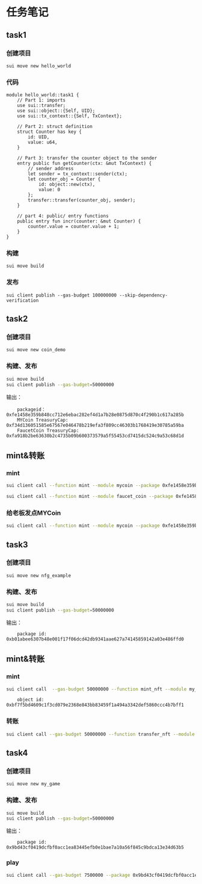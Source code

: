 # 任务笔记
## task1
### 创建项目
```sui move new hello_world```

### 代码
```
module hello_world::task1 {
    // Part 1: imports
    use sui::transfer;
    use sui::object::{Self, UID};
    use sui::tx_context::{Self, TxContext};

    // Part 2: struct definition
    struct Counter has key {
        id: UID,
        value: u64,
    }

    // Part 3: transfer the counter object to the sender
    entry public fun getCounter(ctx: &mut TxContext) {
        // sender address
        let sender = tx_context::sender(ctx);
        let counter_obj = Counter {
            id: object::new(ctx),
            value: 0
        };
        transfer::transfer(counter_obj, sender);
    }

    // part 4: public/ entry functions
    public entry fun incr(counter: &mut Counter) {
        counter.value = counter.value + 1;
    } 
}
```

### 构建
```
sui move build
```

### 发布
```
sui client publish --gas-budget 100000000 --skip-dependency-verification
```


## task2
### 创建项目
```sui move new coin_demo```

### 构建、发布
```bash
sui move build
sui client publish --gas-budget=50000000 
```

输出：
```
    packageid： 0xfe1458e359b848cc712e6ebac282ef4d1a7b28e0875d870c4f290b1c617a285b
    MYCoin TreasuryCap: 0xf34d136051585e67567e046478b219efa3f809cc46303b1768419e30785a59ba
    FaucetCoin TreasuryCap: 0xfa918b2be63630b2c4735b09b600373579a5f55453cd7415dc524c9a53c68d1d
```

## mint&转账
### mint
```bash
sui client call --function mint --module mycoin --package 0xfe1458e359b848cc712e6ebac282ef4d1a7b28e0875d870c4f290b1c617a285b --args 0xf34d136051585e67567e046478b219efa3f809cc46303b1768419e30785a59ba 100000000000 0xf5ab0303f5df5dc4627073559578e9a702739c998efa608e497c1c63a0961228 --gas-budget 50000000

sui client call --function mint --module faucet_coin --package 0xfe1458e359b848cc712e6ebac282ef4d1a7b28e0875d870c4f290b1c617a285b --args 0xfa918b2be63630b2c4735b09b600373579a5f55453cd7415dc524c9a53c68d1d 100000000000 0xf5ab0303f5df5dc4627073559578e9a702739c998efa608e497c1c63a0961228 --gas-budget 50000000
```

### 给老板发点MYCoin
```bash
sui client call --function mint --module mycoin --package 0xfe1458e359b848cc712e6ebac282ef4d1a7b28e0875d870c4f290b1c617a285b --args 0xf34d136051585e67567e046478b219efa3f809cc46303b1768419e30785a59ba 100000000000 0x7b8e0864967427679b4e129f79dc332a885c6087ec9e187b53451a9006ee15f2 --gas-budget 50000000
```


## task3
### 创建项目
```sui move new nfg_example```

### 构建、发布
```bash
sui move build
sui client publish --gas-budget=50000000 
```

输出：
```
    package id: 0xb01abee6307b48e001f17f06dcd42db9341aae627a74145859142a03e486ffd0
```

## mint&转账
### mint
```bash
sui client call  --gas-budget 50000000 --function mint_nft --module my_nft --package 0xb01abee6307b48e001f17f06dcd42db9341aae627a74145859142a03e486ffd0 --args "joker" "twitter joker" "https://png.pngtree.com/png-clipart/20190904/original/pngtree-clown-cartoon-png-material-png-image_4477011.jpg"
```

```
    object id: 0xbf7f5bd4609c1f3cd079e2368e843bb83459f1a494a3342def5860ccc4b7bff1
```

### 转账
```bash
sui client call --gas-budget 50000000 --function transfer_nft --module my_nft --package 0xb01abee6307b48e001f17f06dcd42db9341aae627a74145859142a03e486ffd0 --args 0xbf7f5bd4609c1f3cd079e2368e843bb83459f1a494a3342def5860ccc4b7bff1 0x7b8e0864967427679b4e129f79dc332a885c6087ec9e187b53451a9006ee15f2
```


## task4
### 创建项目
```sui move new my_game```

### 构建、发布
```bash
sui move build
sui client publish --gas-budget=50000000 
```

输出：
```
    package id: 0x9bd43cf0419dcfbf0acc1ea83445efb0e1bae7a10a56f845c9bdca13e34d63b5
```

### play
```bash
sui client call --gas-budget 7500000 --package 0x9bd43cf0419dcfbf0acc1ea83445efb0e1bae7a10a56f845c9bdca13e34d63b5 --module my_game --function play --args 0 0x6
```
